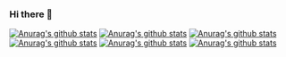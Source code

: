 ### Hi there 👋

<!--
**RonielNunes/RonielNunes** is a ✨ _special_ ✨ repository because its `README.md` (this file) appears on your GitHub profile.

Here are some ideas to get you started:

- 🔭 I’m currently working on ...
- 🌱 I’m currently learning ...
- 👯 I’m looking to collaborate on ...
- 🤔 I’m looking for help with ...
- 💬 Ask me about ...
- 📫 How to reach me: ...
- 😄 Pronouns: ...
- ⚡ Fun fact: ...
https://github.com/anuraghazra/github-readme-stats#github-stats-card
-->


[![Anurag's github stats](https://github-readme-stats.vercel.app/api?username=RonielNunes&count_private=true&show_icons=true&theme=radical)](https://github.com/anuraghazra/github-readme-stats)
[![Anurag's github stats](https://github-readme-stats.vercel.app/api?username=RonielNunes&count_private=true&show_icons=true&theme=dark)](https://github.com/anuraghazra/github-readme-stats)
[![Anurag's github stats](https://github-readme-stats.vercel.app/api?username=RonielNunes&count_private=true&show_icons=true&theme=merko)](https://github.com/anuraghazra/github-readme-stats)
[![Anurag's github stats](https://github-readme-stats.vercel.app/api?username=RonielNunes&count_private=true&show_icons=true&theme=gruvbox)](https://github.com/anuraghazra/github-readme-stats)
[![Anurag's github stats](https://github-readme-stats.vercel.app/api?username=RonielNunes&count_private=true&show_icons=true&theme=tokyonight)](https://github.com/anuraghazra/github-readme-stats)
[![Anurag's github stats](https://github-readme-stats.vercel.app/api?username=RonielNunes&count_private=true&show_icons=true&theme=onedark)](https://github.com/anuraghazra/github-readme-stats)



